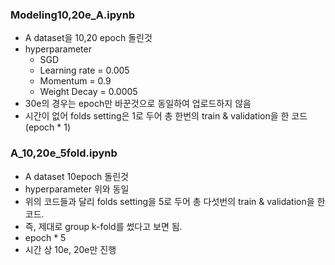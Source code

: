 ### Modeling10,20e_A.ipynb 
* A dataset을 10,20 epoch 돌린것
* hyperparameter
	* SGD
	* Learning rate = 0.005
	* Momentum = 0.9
	* Weight Decay = 0.0005
* 30e의 경우는 epoch만 바꾼것으로 동일하여 업로드하지 않음
* 시간이 없어 folds setting은 1로 두어 총 한번의 train & validation을 한 코드 (epoch * 1)
### A_10,20e_5fold.ipynb
* A dataset 10epoch 돌린것
* hyperparameter 위와 동일
* 위의 코드들과 달리 folds setting을 5로 두어 총 다섯번의 train & validation을 한 코드.
* 즉, 제대로 group k-fold를 썼다고 보면 됨.
* epoch * 5
* 시간 상 10e, 20e만 진행
